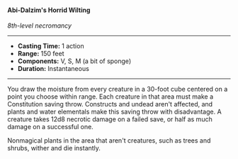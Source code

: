 #### Abi-Dalzim's Horrid Wilting
*8th-level necromancy*
___
- **Casting Time:** 1 action
- **Range:** 150 feet
- **Components:** V, S, M (a bit of sponge)
- **Duration:** Instantaneous
___
You draw the moisture from every creature in a 30-foot cube centered on a point you choose within range. Each creature in that area must make a Constitution saving throw. Constructs and undead aren't affected, and plants and water elementals make this saving throw with disadvantage. A creature takes 12d8 necrotic damage on a failed save, or half as much damage on a successful one.

Nonmagical plants in the area that aren't creatures, such as trees and shrubs, wither and die instantly.